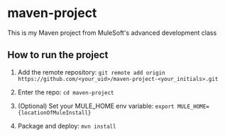 # maven-project

This is my Maven project from MuleSoft's advanced development class

## How to run the project

1. Add the remote repository:
    `git remote add origin https://github.com/<your_uid>/maven-project-<your_initials>.git`

2. Enter the repo: `cd maven-project`

3. (Optional) Set your MULE_HOME env variable: `export MULE_HOME={locationOfMuleInstall}`

4. Package and deploy: `mvn install`
